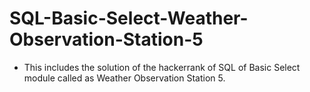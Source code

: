 # SQL-Basic-Select-Weather-Observation-Station-5
- This includes the solution of the hackerrank of SQL of Basic Select module called as Weather Observation Station 5.
